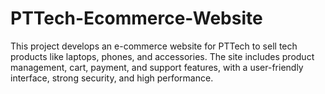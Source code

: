 # PTTech-Ecommerce-Website
This project develops an e-commerce website for PTTech to sell tech products like laptops, phones, and accessories. The site includes product management, cart, payment, and support features, with a user-friendly interface, strong security, and high performance.
